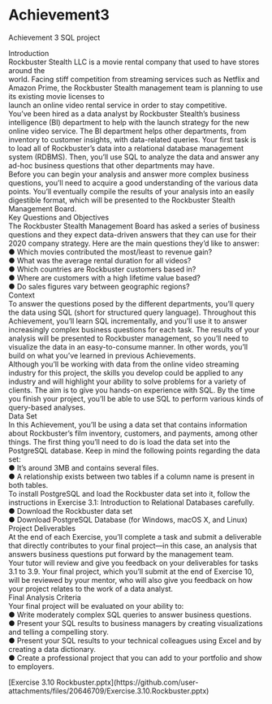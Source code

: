 # Achievement3
Achievement 3 SQL project
<p>Introduction<br>Rockbuster  Stealth  LLC  is  a  movie  rental  company  that  used  to  have  stores  around  the<br>world.   Facing  stiff  competition  from  streaming  services  such  as  Netflix  and  Amazon  Prime,  the  Rockbuster  Stealth  management  team  is  planning  to  use  its  existing  movie  licenses  to<br>launch  an  online  video  rental  service  in  order  to  stay  competitive.<br>You’ve  been  hired  as  a  data  analyst  by  Rockbuster  Stealth’s  business  intelligence  (BI)  department  to  help  with  the  launch  strategy  for  the  new  online  video  service.  The  BI  department  helps  other  departments,  from  inventory  to  customer  insights,  with  data-related  queries.  Your  first  task  is  to  load  all  of  Rockbuster’s  data  into  a  relational  database  management  system  (RDBMS).  Then,  you’ll  use  SQL  to  analyze  the  data  and  answer  any  ad-hoc  business  questions  that  other  departments  may  have.<br>Before  you  can  begin  your  analysis  and  answer  more  complex  business  questions,  you’ll  need  to  acquire  a  good  understanding  of  the  various  data  points.  You’ll  eventually  compile  the  results  of  your  analysis  into  an  easily  digestible  format,  which  will  be  presented  to  the  Rockbuster  Stealth  Management  Board.<br>Key  Questions  and  Objectives<br>The  Rockbuster  Stealth  Management  Board  has  asked  a  series  of  business  questions  and  they  expect  data-driven  answers  that  they  can  use  for  their  2020   company  strategy.  Here  are  the  main  questions  they’d  like  to  answer:<br>● Which  movies  contributed  the  most/least  to  revenue  gain?<br>● What  was  the  average  rental  duration  for  all  videos?<br>● Which  countries  are  Rockbuster  customers  based  in?<br>● Where  are  customers  with  a  high  lifetime  value  based?<br>● Do  sales  figures  vary  between  geographic  regions?<br>Context<br>To  answer  the  questions  posed  by  the  different  departments,  you’ll  query  the  data  using  SQL  (short  for  structured  query  language).  Throughout  this  Achievement,  you’ll  learn  SQL  incrementally,  and  you’ll  use  it  to  answer  increasingly  complex  business  questions  for  each  task.  The  results  of  your  analysis  will  be  presented  to  Rockbuster  management,  so  you’ll  need  to  visualize  the  data  in  an  easy-to-consume  manner.  In  other  words,  you’ll  build  on  what  you’ve  learned  in  previous  Achievements.<br>Although  you’ll  be  working  with  data  from  the  online  video  streaming  industry  for  this  project,  the  skills  you  develop  could  be  applied  to  any  industry  and  will  highlight  your  ability  to  solve  problems  for  a  variety  of  clients.  The  aim  is  to  give  you  hands-on  experience  with  SQL.  By  the  time  you  finish  your  project,  you’ll  be  able  to  use  SQL  to  perform  various  kinds  of  query-based  analyses.<br>Data  Set<br>In  this  Achievement,  you’ll  be  using  a  data  set  that  contains  information  about  Rockbuster’s  film  inventory,  customers,  and  payments,  among  other  things.  The  first  thing  you’ll  need  to  do  is  load  the  data  set  into  the  PostgreSQL  database.  Keep  in  mind  the  following  points  regarding  the  data  set:<br>● It’s  around  3MB   and  contains  several  files.<br>● A  relationship  exists  between  two  tables  if  a  column  name  is  present  in  both  tables.<br>To  install  PostgreSQL  and  load  the  Rockbuster  data  set  into  it,  follow  the  instructions  in  Exercise  3.1:  Introduction  to  Relational  Databases  carefully.<br>● Download  the  Rockbuster  data  set<br>● Download  PostgreSQL  Database  (for  Windows,  macOS  X,  and  Linux)<br>Project  Deliverables<br>At  the  end  of  each  Exercise,  you’ll  complete  a  task  and  submit  a  deliverable  that  directly  contributes  to  your  final  project—in  this  case,  an  analysis  that  answers  business  questions  put  forward  by  the  management  team.<br>Your  tutor  will  review  and  give  you  feedback  on  your  deliverables  for  tasks  3.1   to  3.9.  Your  final  project,  which  you’ll  submit  at  the  end  of  Exercise  10,  will  be  reviewed  by  your  mentor,  who  will  also  give  you  feedback  on  how  your  project  relates  to  the  work  of  a  data  analyst.<br>Final  Analysis  Criteria<br>Your  final  project  will  be  evaluated  on  your  ability  to:<br>● Write  moderately  complex  SQL  queries  to  answer  business  questions.<br>● Present  your  SQL  results  to  business  managers  by  creating  visualizations  and  telling  a  compelling  story.<br>● Present  your  SQL  results  to  your  technical  colleagues  using  Excel  and  by  creating  a  data  dictionary.<br>● Create  a  professional  project  that  you  can  add  to  your  portfolio  and  show  to  employers. </p>
[Exercise 3.10 Rockbuster.pptx](https://github.com/user-attachments/files/20646709/Exercise.3.10.Rockbuster.pptx)
